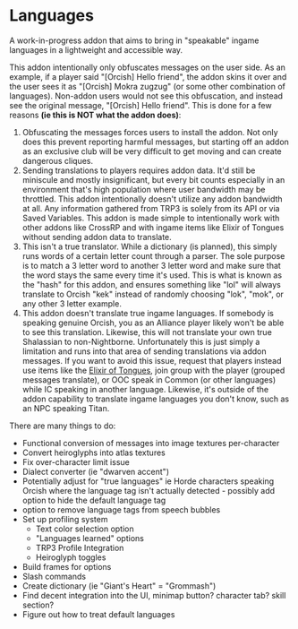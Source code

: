 # Languages
A work-in-progress addon that aims to bring in "speakable" ingame languages in a lightweight and accessible way.

This addon intentionally only obfuscates messages on the user side. As an example, if a player said "[Orcish] Hello friend", the addon skins it over and the user sees it as "[Orcish] Mokra zugzug" (or some other combination of languages). Non-addon users would not see this obfuscation, and instead see the original message, "[Orcish] Hello friend". This is done for a few reasons **(ie this is NOT what the addon does)**:
1. Obfuscating the messages forces users to install the addon. Not only does this prevent reporting harmful messages, but starting off an addon as an exclusive club will be very difficult to get moving and can create dangerous cliques.
2. Sending translations to players requires addon data. It'd still be miniscule and mostly insignificant, but every bit counts especially in an environment that's high population where user bandwidth may be throttled. This addon intentionally doesn't utilize any addon bandwidth at all. Any information gathered from TRP3 is solely from its API or via Saved Variables. This addon is made simple to intentionally work with other addons like CrossRP and with ingame items like Elixir of Tongues without sending addon data to translate.
3. This isn't a true translator. While a dictionary (is planned), this simply runs words of a certain letter count through a parser. The sole purpose is to match a 3 letter word to another 3 letter word and make sure that the word stays the same every time it's used. This is what is known as the "hash" for this addon, and ensures something like "lol" will always translate to Orcish "kek" instead of randomly choosing "lok", "mok", or any other 3 letter example.
4. This addon doesn't translate true ingame languages. If somebody is speaking genuine Orcish, you as an Alliance player likely won't be able to see this translation. Likewise, this will not translate your own true Shalassian to non-Nightborne. Unfortunately this is just simply a limitation and runs into that area of sending translations via addon messages. If you want to avoid this issue, request that players instead use items like the [Elixir of Tongues](https://www.wowhead.com/item=2460/elixir-of-tongues), join group with the player (grouped messages translate), or OOC speak in Common (or other languages) while IC speaking in another language. Likewise, it's outside of the addon capability to translate ingame languages you don't know, such as an NPC speaking Titan.

There are many things to do:
- Functional conversion of messages into image textures per-character
- Convert heiroglyphs into atlas textures
- Fix over-character limit issue
- Dialect converter (ie "dwarven accent")
- Potentially adjust for "true languages" ie Horde characters speaking Orcish where the language tag isn't actually detected - possibly add option to hide the default language tag
- option to remove language tags from speech bubbles
- Set up profiling system
  - Text color selection option
  - "Languages learned" options
  - TRP3 Profile Integration
  - Heiroglyph toggles
- Build frames for options
- Slash commands
- Create dictionary (ie "Giant's Heart" = "Grommash")
- Find decent integration into the UI, minimap button? character tab? skill section?
- Figure out how to treat default languages

